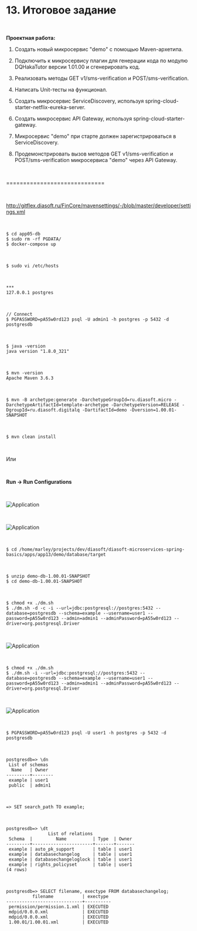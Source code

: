 # 13. Итоговое задание

<br/>

**Проектная работа:**

1. Создать новый микросервис "demo" с помощью Maven-архетипа.

2. Подключить к микросервису плагин для генерации кода по модулю DQHakaTutor версии 1.01.00 и сгенерировать код.

3. Реализовать методы GET v1/sms-verification и POST/sms-verification.

4. Написать Unit-тесты на функционал.

5. Создать микросервис ServiceDiscovery, используя spring-cloud-starter-netflix-eureka-server.

6. Создать микросервис  API Gateway, используя spring-cloud-starter-gateway.

7. Микросервис "demo" при старте должен зарегистрироваться в ServiceDiscovery.

8. Продемонстрировать вызов методов GET v1/sms-verification и POST/sms-verification микросервиса "demo" через API Gateway.


<br/>

=============================

<br/>

http://gitflex.diasoft.ru/FinCore/mavensettings/-/blob/master/developer/settings.xml

<br/>

```
$ cd app05-db
$ sudo rm -rf PGDATA/
$ docker-compose up
```


<br/>

```
$ sudo vi /etc/hosts
```

<br/>

```
***
127.0.0.1 postgres
```

<br/>

```
// Connect
$ PGPASSWORD=pA55w0rd123 psql -U admin1 -h postgres -p 5432 -d postgresdb
```

<br/>

```
$ java -version
java version "1.8.0_321"
```

<br/>

```
$ mvn -version
Apache Maven 3.6.3
```

<br/>

```
$ mvn -B archetype:generate -DarchetypeGroupId=ru.diasoft.micro -DarchetypeArtifactId=template-archetype -DarchetypeVersion=RELEASE -DgroupId=ru.diasoft.digitalq -DartifactId=demo -Dversion=1.00.01-SNAPSHOT
```


<br/>

```
$ mvn clean install
```

<br/>

Или


<br/>

**Run -> Run Configurations**

<br/>

![Application](/img/app013-pic01.png?raw=true)


<br/>

![Application](/img/app013-pic01.png?raw=true)

<br/>

```
$ cd /home/marley/projects/dev/diasoft/diasoft-microservices-spring-basics/apps/app13/demo/database/target
```

<br/>

```
$ unzip demo-db-1.00.01-SNAPSHOT
$ cd demo-db-1.00.01-SNAPSHOT
```

<br/>

```
$ chmod +x ./dm.sh
$ ./dm.sh -d -c -i --url=jdbc:postgresql://postgres:5432 --database=postgresdb --schema=example --username=user1 --password=pA55w0rd123 --admin=admin1 --adminPassword=pA55w0rd123 --driver=org.postgresql.Driver
```


<br/>

![Application](/img/app013-pic03.png?raw=true)


<br/>

```
$ chmod +x ./dm.sh
$ ./dm.sh -i --url=jdbc:postgresql://postgres:5432 --database=postgresdb --schema=example --username=user1 --password=pA55w0rd123 --admin=admin1 --adminPassword=pA55w0rd123 --driver=org.postgresql.Driver
```


<br/>

![Application](/img/app013-pic04.png?raw=true)

<br/>

```
$ PGPASSWORD=pA55w0rd123 psql -U user1 -h postgres -p 5432 -d postgresdb
```

<br/>

```
postgresdb=> \dn
 List of schemas
  Name   | Owner  
---------+--------
 example | user1
 public  | admin1

```

<br/>

```
=> SET search_path TO example;
```

<br/>


```
postgresdb=> \dt
                List of relations
 Schema  |         Name          | Type  | Owner 
---------+-----------------------+-------+-------
 example | auto_pk_support       | table | user1
 example | databasechangelog     | table | user1
 example | databasechangeloglock | table | user1
 example | rights_policyset      | table | user1
(4 rows)
```


<br/>

```
postgresdb=> SELECT filename, exectype FROM databasechangelog;
          filename           | exectype 
-----------------------------+----------
 permission/permission.1.xml | EXECUTED
 mdpid/0.0.0.xml             | EXECUTED
 mdpid/0.0.0.xml             | EXECUTED
 1.00.01/1.00.01.xml         | EXECUTED
```


